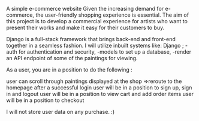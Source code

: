 A simple e-commerce website Given the increasing demand for e-commerce, the user-friendly shopping experience is essential. 
The aim of this project is to develop a commercial experience for artists who want to present their works and make it easy for their customers to buy.

Django is a full-stack framework that brings back-end and front-end together in a seamless fashion. I will utilize inbuilt systems like: Django ; -auth for authentication and security, -models to set up a database, -render an API endpoint of some of the paintings for viewing.

As a user, you are in a position to do the following :

user can scroll through paintings displayed at the shop =>reroute to the homepage after a successful login
user will be in a position to sign up, sign in and logout user will be in a position to view cart and add order items user will be in a position to checkout

I will not store user data on any purchase. :)